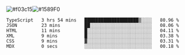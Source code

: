 ![#f03c15](https://via.placeholder.com/15/f03c15/f03c15.png)![#1589F0](https://via.placeholder.com/15/1589F0/1589F0.png)

<!--START_SECTION:waka-->

```text
TypeScript   3 hrs 54 mins   ████████████████████▒░░░░   80.96 %
JSON         23 mins         ██░░░░░░░░░░░░░░░░░░░░░░░   08.06 %
HTML         11 mins         █░░░░░░░░░░░░░░░░░░░░░░░░   04.11 %
XML          9 mins          █░░░░░░░░░░░░░░░░░░░░░░░░   03.38 %
CSS          9 mins          ▓░░░░░░░░░░░░░░░░░░░░░░░░   03.31 %
MDX          0 secs          ░░░░░░░░░░░░░░░░░░░░░░░░░   00.18 %
```

<!--END_SECTION:waka-->
